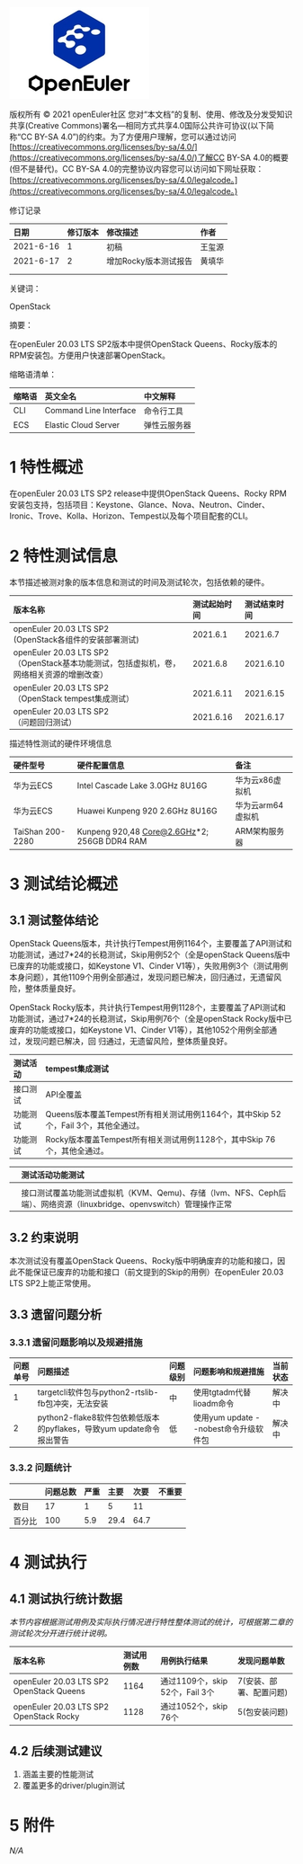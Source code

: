 ![openEuler ico](../../images/openEuler.png)

版权所有 © 2021  openEuler社区
 您对“本文档”的复制、使用、修改及分发受知识共享(Creative Commons)署名—相同方式共享4.0国际公共许可协议(以下简称“CC BY-SA 4.0”)的约束。为了方便用户理解，您可以通过访问[https://creativecommons.org/licenses/by-sa/4.0/](https://creativecommons.org/licenses/by-sa/4.0/)了解CC BY-SA 4.0的概要 (但不是替代)。CC BY-SA 4.0的完整协议内容您可以访问如下网址获取：[https://creativecommons.org/licenses/by-sa/4.0/legalcode。](https://creativecommons.org/licenses/by-sa/4.0/legalcode。)

修订记录

|日期|修订版本|修改描述|作者|
|:----|:----|:----|:----|
|2021-6-16|1|初稿|王玺源|
|2021-6-17|2|增加Rocky版本测试报告|黄填华|
|    |    |    |    |
|    |    |    |    |

关键词：

OpenStack

摘要：

在openEuler 20.03 LTS SP2版本中提供OpenStack Queens、Rocky版本的RPM安装包。方便用户快速部署OpenStack。

缩略语清单：

|缩略语|英文全名|中文解释|
|:----|:----|:----|
|CLI|Command Line Interface|命令行工具|
|ECS|Elastic Cloud Server|弹性云服务器|

# 1 特性概述

在openEuler 20.03 LTS SP2 release中提供OpenStack Queens、Rocky RPM安装包支持，包括项目：Keystone、Glance、Nova、Neutron、Cinder、Ironic、Trove、Kolla、Horizon、Tempest以及每个项目配套的CLI。

# 2 特性测试信息

本节描述被测对象的版本信息和测试的时间及测试轮次，包括依赖的硬件。

|版本名称|测试起始时间|测试结束时间|
|:----|:----|:----|
|openEuler 20.03 LTS SP2<br> (OpenStack各组件的安装部署测试)|2021.6.1|2021.6.7|
|openEuler 20.03 LTS SP2<br>（OpenStack基本功能测试，包括虚拟机，卷，网络相关资源的增删改查）|2021.6.8|2021.6.10|
|openEuler 20.03 LTS SP2<br>（OpenStack tempest集成测试）|2021.6.11|2021.6.15|
|openEuler 20.03 LTS SP2<br>（问题回归测试）|2021.6.16|2021.6.17|

描述特性测试的硬件环境信息

|硬件型号|硬件配置信息|备注|
|:----|:----|:----|
|华为云ECS|Intel Cascade Lake 3.0GHz 8U16G|华为云x86虚拟机|
|华为云ECS|Huawei Kunpeng 920 2.6GHz 8U16G|华为云arm64虚拟机|
|TaiShan 200-2280|Kunpeng 920,48 Core@2.6GHz*2; 256GB DDR4 RAM|ARM架构服务器|

# 3 测试结论概述

## 3.1 测试整体结论

OpenStack Queens版本，共计执行Tempest用例1164个，主要覆盖了API测试和功能测试，通过7*24的长稳测试，Skip用例52个（全是openStack Queens版中已废弃的功能或接口，如Keystone V1、Cinder V1等），失败用例3个（测试用例本身问题），其他1109个用例全部通过，发现问题已解决，回归通过，无遗留风险，整体质量良好。

OpenStack Rocky版本，共计执行Tempest用例1128个，主要覆盖了API测试和功能测试，通过7*24的长稳测试，Skip用例76个（全是openStack Rocky版中已废弃的功能或接口，如Keystone V1、Cinder V1等），其他1052个用例全部通过，发现问题已解决，回
归通过，无遗留风险，整体质量良好。

|测试活动|tempest集成测试|
|:----|:----|
|接口测试|API全覆盖|
|功能测试|Queens版本覆盖Tempest所有相关测试用例1164个，其中Skip 52个，Fail 3个，其他全通过。|
|功能测试|Rocky版本覆盖Tempest所有相关测试用例1128个，其中Skip 76个，其他全通过。|

||测试活动功能测试|
|:----|:----|
|||
||接口测试覆盖功能测试虚拟机（KVM、Qemu)、存储（lvm、NFS、Ceph后端）、网络资源（linuxbridge、openvswitch）管理操作正常|

## 3.2   约束说明

本次测试没有覆盖OpenStack Queens、Rocky版中明确废弃的功能和接口，因此不能保证已废弃的功能和接口（前文提到的Skip的用例）在openEuler 20.03 LTS SP2上能正常使用。

## 3.3   遗留问题分析

### 3.3.1 遗留问题影响以及规避措施

|问题单号|问题描述|问题级别|问题影响和规避措施|当前状态|
|:----|:----|:----|:----|:----|
|1|targetcli软件包与python2-rtslib-fb包冲突，无法安装|中|使用tgtadm代替lioadm命令|解决中|
|2|python2-flake8软件包依赖低版本的pyflakes，导致yum update命令报出警告|低|使用yum update --nobest命令升级软件包|解决中|

### 3.3.2 问题统计

|    |问题总数|严重|主要|次要|不重要|
|:----|:----|:----|:----|:----|:----|
|数目|17|1|5|11|    |
|百分比|100|5.9|29.4|64.7|    |

# 4 测试执行

## 4.1 测试执行统计数据

*本节内容根据测试用例及实际执行情况进行特性整体测试的统计，可根据第二章的测试轮次分开进行统计说明。*

|版本名称|测试用例数|用例执行结果|发现问题单数|
|:----|:----|:----|:----|
|openEuler 20.03 LTS SP2 OpenStack Queens|1164|通过1109个，skip 52个，Fail 3个|7(安装、部署、配置问题)|
|openEuler 20.03 LTS SP2 OpenStack Rocky|1128|通过1052个，skip 76个|5(包安装问题)

## 4.2 后续测试建议

1. 涵盖主要的性能测试
2. 覆盖更多的driver/plugin测试

# 5 附件

*N/A*
